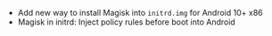 - Add new way to install Magisk into `initrd.img` for Android 10+ x86
- Magisk in initrd: Inject policy rules before boot into Android
